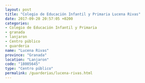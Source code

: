 ```yaml
---
layout: post
title: "Colegio de Educación Infantil y Primaria Lucena Rivas"
date: 2017-09-20 20:57:05 +0200
categories:
- Colegio de Educación Infantil y Primaria
- granada
- lanjaron
- Centro público
- guarderia
name: "Lucena Rivas"
province: "Granada"
location: "Lanjaron"
code: "18005645"
type: "Centro público"
permalink: /guarderias/lucena-rivas.html
---
```

